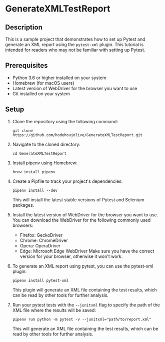 # GenerateXMLTestReport

## Description
This is a sample project that demonstrates how to set up Pytest and generate an XML report using the `pytest-xml` plugin. This tutorial is intended for readers who may not be familiar with setting up Pytest.

## Prerequisites
- Python 3.6 or higher installed on your system
- Homebrew (for macOS users)
- Latest version of WebDriver for the browser you want to use
- Git installed on your system

## Setup
1. Clone the repository using the following command:
    ```
    git clone https://github.com/hodehoujolive/GenerateXMLTestReport.git
    ```
2. Navigate to the cloned directory:
    ```
    cd GenerateXMLTestReport
    ```
3. Install pipenv using Homebrew:
    ```
    brew install pipenv
    ```
4. Create a Pipfile to track your project's dependencies:
    ```
    pipenv install --dev
    ```
    This will install the latest stable versions of Pytest and Selenium packages.

5. Install the latest version of WebDriver for the browser you want to use. You can download the WebDriver for the following commonly used browsers:
    - Firefox: GeckoDriver
    - Chrome: ChromeDriver
    - Opera: OperaDriver
    - Edge: Microsoft Edge WebDriver
    Make sure you have the correct version for your browser, otherwise it won't work.
    
6. To generate an XML report using pytest, you can use the pytest-xml plugin:
    ```
    pipenv install pytest-xml
    ```
    This plugin will generate an XML file containing the test results, which can be read by other tools for further analysis.

7. Run your pytest tests with the `--junitxml` flag to specify the path of the XML file where the results will be saved:
    ```
    pipenv run python -m pytest -v --junitxml="path/to/report.xml"
    ```
    This will generate an XML file containing the test results, which can be read by other tools for further analysis.
